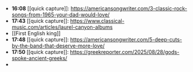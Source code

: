 - **16:08** [[quick capture]]:  https://americansongwriter.com/3-classic-rock-songs-from-1965-your-dad-would-love/
- **17:43** [[quick capture]]:  https://www.classical-music.com/articles/laurel-canyon-albums
- [[First English king]]
- **17:48** [[quick capture]]:  https://americansongwriter.com/5-deep-cuts-by-the-band-that-deserve-more-love/
- **17:50** [[quick capture]]:  https://greekreporter.com/2025/08/28/gods-spoke-ancient-greeks/
-